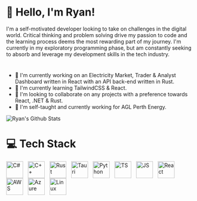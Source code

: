 # 👋 Hello, I'm Ryan!

I'm a self-motivated developer looking to take on challenges in the digital world. Critical thinking and problem solving drive my passion to code and the learning process deems the most rewarding part of my journey. I'm currently in my exploratory programming phase, but am constantly seeking to absorb and leverage my development skills in the tech industry.
#
* 🚀 I'm currently working on an Electricity Market, Trader & Analyst Dashboard written in React with an API back-end written in Rust.  
* 🌱 I'm currently learning TailwindCSS & React.    
* 👬 I'm looking to collaborate on any projects with a preference towards React, .NET & Rust.  
* 📘 I'm self-taught and currently working for AGL Perth Energy.
  
![Ryan's Github Stats](https://github-readme-stats.vercel.app/api?username=ryandotnet&show_icons=true&theme=dracula)
# 💻 Tech Stack
<img align="left" alt="C#" width="45px" style="padding-right:10px;" src="https://cdn.jsdelivr.net/gh/devicons/devicon@latest/icons/csharp/csharp-plain.svg"/>
<img align="left" alt="C++" width="45px" style="padding-right:10px;" src="https://cdn.jsdelivr.net/gh/devicons/devicon@latest/icons/cplusplus/cplusplus-plain.svg"/>
<img align="left" alt="Rust" width="45px" style="padding-right:10px;" src="https://cdn.jsdelivr.net/gh/devicons/devicon@latest/icons/rust/rust-original.svg"/>
<img align="left" alt="Tauri" width="45px" style="padding-right:10px;" src="https://cdn.jsdelivr.net/gh/devicons/devicon@latest/icons/tauri/tauri-original.svg"/>
<img align="left" alt="Python" width="45px" style="padding-right:10px;" src="https://cdn.jsdelivr.net/gh/devicons/devicon@latest/icons/python/python-plain.svg"/>
<img align="left" alt="TS" width="45px" style="padding-right:10px;" src="https://cdn.jsdelivr.net/gh/devicons/devicon@latest/icons/typescript/typescript-original.svg"/>
<img align="left" alt="JS" width="45px" style="padding-right:10px;" src="https://cdn.jsdelivr.net/gh/devicons/devicon@latest/icons/javascript/javascript-original.svg"/>
<img align="left" alt="React" width="45px" style="padding-right:10px;" src="https://cdn.jsdelivr.net/gh/devicons/devicon@latest/icons/vuejs/vuejs-original.svg)"/>
<img align="left" alt="AWS" width="45px" style="padding-right:10px;" src="https://cdn.jsdelivr.net/gh/devicons/devicon@latest/icons/amazonwebservices/amazonwebservices-plain-wordmark.svg"/>
<img align="left" alt="Azure" width="45px" style="padding-right:10px;" src="https://cdn.jsdelivr.net/gh/devicons/devicon@latest/icons/azure/azure-original-wordmark.svg"/>
<img align="left" alt="Linux" width="45px" style="padding-right:10px;" src="https://cdn.jsdelivr.net/gh/devicons/devicon@latest/icons/linux/linux-original.svg"/>



